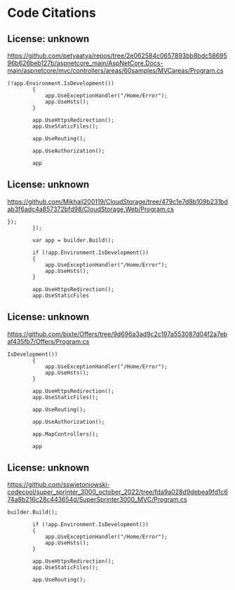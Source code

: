 # Code Citations

## License: unknown
https://github.com/petyaatya/repos/tree/2e062584c0657893bb8bdc5869596b626beb127b/aspnetcore_main/AspNetCore.Docs-main/aspnetcore/mvc/controllers/areas/60samples/MVCareas/Program.cs

```
(!app.Environment.IsDevelopment())
        {
            app.UseExceptionHandler("/Home/Error");
            app.UseHsts();
        }

        app.UseHttpsRedirection();
        app.UseStaticFiles();

        app.UseRouting();

        app.UseAuthorization();

        app
```


## License: unknown
https://github.com/Mikhail200119/CloudStorage/tree/479c1e7d8b109b231bdab3f6adc4a857372bfd98/CloudStorage.Web/Program.cs

```
});
        });

        var app = builder.Build();

        if (!app.Environment.IsDevelopment())
        {
            app.UseExceptionHandler("/Home/Error");
            app.UseHsts();
        }

        app.UseHttpsRedirection();
        app.UseStaticFiles
```


## License: unknown
https://github.com/bixte/Offers/tree/9d696a3ad9c2c197a553087d04f2a7ebaf435fb7/Offers/Program.cs

```
IsDevelopment())
        {
            app.UseExceptionHandler("/Home/Error");
            app.UseHsts();
        }

        app.UseHttpsRedirection();
        app.UseStaticFiles();

        app.UseRouting();

        app.UseAuthorization();

        app.MapControllers();

        app
```


## License: unknown
https://github.com/sswietoniowski-codecool/super_sprinter_3000_october_2022/tree/fda9a028d9debea9fd1c674a8b216c28c443654d/SuperSprinter3000_MVC/Program.cs

```
builder.Build();

        if (!app.Environment.IsDevelopment())
        {
            app.UseExceptionHandler("/Home/Error");
            app.UseHsts();
        }

        app.UseHttpsRedirection();
        app.UseStaticFiles();

        app.UseRouting();
```

